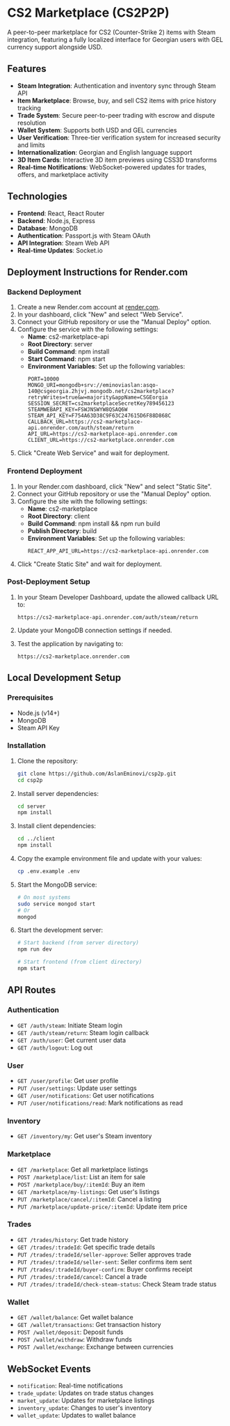 # CS2 Marketplace (CS2P2P)

A peer-to-peer marketplace for CS2 (Counter-Strike 2) items with Steam integration, featuring a fully localized interface for Georgian users with GEL currency support alongside USD.

## Features

- **Steam Integration**: Authentication and inventory sync through Steam API
- **Item Marketplace**: Browse, buy, and sell CS2 items with price history tracking
- **Trade System**: Secure peer-to-peer trading with escrow and dispute resolution
- **Wallet System**: Supports both USD and GEL currencies
- **User Verification**: Three-tier verification system for increased security and limits
- **Internationalization**: Georgian and English language support
- **3D Item Cards**: Interactive 3D item previews using CSS3D transforms
- **Real-time Notifications**: WebSocket-powered updates for trades, offers, and marketplace activity

## Technologies

- **Frontend**: React, React Router
- **Backend**: Node.js, Express
- **Database**: MongoDB
- **Authentication**: Passport.js with Steam OAuth
- **API Integration**: Steam Web API
- **Real-time Updates**: Socket.io

## Deployment Instructions for Render.com

### Backend Deployment

1. Create a new Render.com account at [render.com](https://render.com).
2. In your dashboard, click "New" and select "Web Service".
3. Connect your GitHub repository or use the "Manual Deploy" option.
4. Configure the service with the following settings:
   - **Name**: cs2-marketplace-api
   - **Root Directory**: server
   - **Build Command**: npm install
   - **Start Command**: npm start
   - **Environment Variables**: Set up the following variables:
     ```
     PORT=10000
     MONGO_URI=mongodb+srv://eminoviaslan:asqo-140@csgeorgia.2hjvj.mongodb.net/cs2marketplace?retryWrites=true&w=majority&appName=CSGEorgia
     SESSION_SECRET=cs2marketplaceSecretKey789456123
     STEAMWEBAPI_KEY=FSWJNSWYW8QSAQ6W
     STEAM_API_KEY=F754A63D38C9F63C247615D6F88D868C
     CALLBACK_URL=https://cs2-marketplace-api.onrender.com/auth/steam/return
     API_URL=https://cs2-marketplace-api.onrender.com
     CLIENT_URL=https://cs2-marketplace.onrender.com
     ```
5. Click "Create Web Service" and wait for deployment.

### Frontend Deployment

1. In your Render.com dashboard, click "New" and select "Static Site".
2. Connect your GitHub repository or use the "Manual Deploy" option.
3. Configure the site with the following settings:
   - **Name**: cs2-marketplace
   - **Root Directory**: client
   - **Build Command**: npm install && npm run build
   - **Publish Directory**: build
   - **Environment Variables**: Set up the following variables:
     ```
     REACT_APP_API_URL=https://cs2-marketplace-api.onrender.com
     ```
4. Click "Create Static Site" and wait for deployment.

### Post-Deployment Setup

1. In your Steam Developer Dashboard, update the allowed callback URL to:
   ```
   https://cs2-marketplace-api.onrender.com/auth/steam/return
   ```

2. Update your MongoDB connection settings if needed.

3. Test the application by navigating to:
   ```
   https://cs2-marketplace.onrender.com
   ```

## Local Development Setup

### Prerequisites

- Node.js (v14+)
- MongoDB
- Steam API Key

### Installation

1. Clone the repository:
   ```bash
   git clone https://github.com/AslanEminovi/csp2p.git
   cd csp2p
   ```

2. Install server dependencies:
   ```bash
   cd server
   npm install
   ```

3. Install client dependencies:
   ```bash
   cd ../client
   npm install
   ```

4. Copy the example environment file and update with your values:
   ```bash
   cp .env.example .env
   ```

5. Start the MongoDB service:
   ```bash
   # On most systems
   sudo service mongod start
   # Or
   mongod
   ```

6. Start the development server:
   ```bash
   # Start backend (from server directory)
   npm run dev

   # Start frontend (from client directory)
   npm start
   ```

## API Routes

### Authentication
- `GET /auth/steam`: Initiate Steam login
- `GET /auth/steam/return`: Steam login callback
- `GET /auth/user`: Get current user data
- `GET /auth/logout`: Log out

### User 
- `GET /user/profile`: Get user profile
- `PUT /user/settings`: Update user settings
- `GET /user/notifications`: Get user notifications
- `PUT /user/notifications/read`: Mark notifications as read

### Inventory
- `GET /inventory/my`: Get user's Steam inventory

### Marketplace
- `GET /marketplace`: Get all marketplace listings
- `POST /marketplace/list`: List an item for sale
- `POST /marketplace/buy/:itemId`: Buy an item
- `GET /marketplace/my-listings`: Get user's listings
- `PUT /marketplace/cancel/:itemId`: Cancel a listing
- `PUT /marketplace/update-price/:itemId`: Update item price

### Trades
- `GET /trades/history`: Get trade history
- `GET /trades/:tradeId`: Get specific trade details
- `PUT /trades/:tradeId/seller-approve`: Seller approves trade
- `PUT /trades/:tradeId/seller-sent`: Seller confirms item sent
- `PUT /trades/:tradeId/buyer-confirm`: Buyer confirms receipt
- `PUT /trades/:tradeId/cancel`: Cancel a trade
- `PUT /trades/:tradeId/check-steam-status`: Check Steam trade status

### Wallet
- `GET /wallet/balance`: Get wallet balance
- `GET /wallet/transactions`: Get transaction history
- `POST /wallet/deposit`: Deposit funds
- `POST /wallet/withdraw`: Withdraw funds
- `POST /wallet/exchange`: Exchange between currencies

## WebSocket Events

- `notification`: Real-time notifications
- `trade_update`: Updates on trade status changes
- `market_update`: Updates for marketplace listings
- `inventory_update`: Changes to user's inventory
- `wallet_update`: Updates to wallet balance
